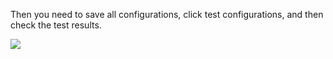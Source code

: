 <IntegrationDetailCard title="Testing">

Then you need to save all configurations, click test configurations, and then check the test results.

![](~@imagesEnUs/integration/confluence/step5.png)

</IntegrationDetailCard>
